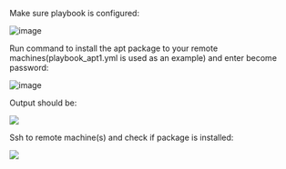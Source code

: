 Make sure playbook is configured:

![image](https://imgur.com/a/2Idx91t)

Run command to install the apt package to your remote machines(playbook_apt1.yml is used as an example) and enter become password:

![image](file:///C:/Users/avess/Pictures/apt3.PNG)

Output should be:

![](file:///C:/Users/avess/Pictures/apt2.PNG)

Ssh to remote machine(s) and check if package is installed:

![](file:///C:/Users/avess/Pictures/apt4.PNG)

